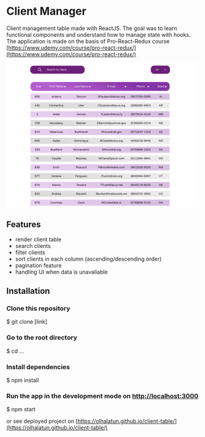 # Client Manager 
Client management table made with ReactJS.
The goal was to learn functional components and understand how to manage state with hooks.
The application is made on the basis of Pro-React-Redux course [https://www.udemy.com/course/pro-react-redux/](https://www.udemy.com/course/pro-react-redux/)

 ![bg](src/Assets/bg.png)

## Features
- render client table 
- search clients 
- filter clients 
- sort clients in each column (ascending/descending order)
- pagination feature
- handling UI when data is unavaliable 

## Installation 

### Clone this repository
$ git clone [link]

### Go to the root directory
$ cd …

### Install dependencies
$ npm install

### Run the app in the development mode on [http://localhost:3000](http://localhost:3000)

$ npm start

or see deployed project on [https://olhalatun.github.io/client-table/](https://olhalatun.github.io/client-table/)

